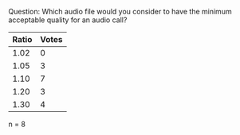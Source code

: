 Question:
Which audio file would you consider to have the minimum acceptable quality for an audio call?

Ratio | Votes
------|------
1.02  | 0
1.05  | 3
1.10  | 7
1.20  | 3
1.30  | 4

n = 8
